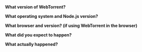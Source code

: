 <!-- DO NOT POST LINKS OR REFERENCES TO COPYRIGHTED CONTENT IN YOUR ISSUE. -->

<!-- Issue with the desktop app? Post here: https://github.com/webtorrent/webtorrent-desktop/issues -->

**What version of WebTorrent?**

**What operating system and Node.js version?**

**What browser and version? (if using WebTorrent in the browser)**

**What did you expect to happen?**

**What actually happened?**
